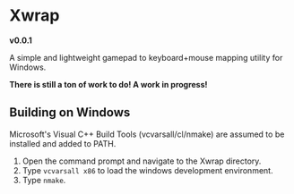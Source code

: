 # Xwrap
**v0.0.1**

A simple and lightweight gamepad to 
keyboard+mouse mapping utility for 
Windows. 

**There is still a ton of
work to do! A work in progress!**

## Building on Windows
Microsoft's Visual C++ Build Tools 
(vcvarsall/cl/nmake) are assumed to be 
installed and added to PATH.
1) Open the command prompt and navigate 
   to the Xwrap directory.
2) Type `vcvarsall x86` to load the 
   windows development environment.
3) Type `nmake`.
